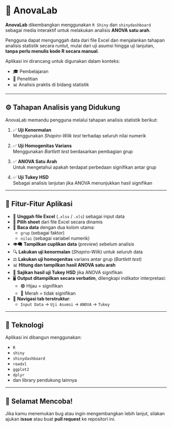 # 🧪 AnovaLab

**AnovaLab** dikembangkan menggunakan `R Shiny` dan `shinydashboard` sebagai media interaktif untuk melakukan analisis **ANOVA satu arah**.

Pengguna dapat mengunggah data dari file Excel dan menjalankan tahapan analisis statistik secara runtut, mulai dari uji asumsi hingga uji lanjutan, **tanpa perlu menulis kode R secara manual**.

Aplikasi ini dirancang untuk digunakan dalam konteks:
- 🎓 Pembelajaran
- 🔬 Penelitian
- 📊 Analisis praktis di bidang statistik

---

## ⚙️ Tahapan Analisis yang Didukung

AnovaLab memandu pengguna melalui tahapan analisis statistik berikut:

1. ✅ **Uji Kenormalan**  
   Menggunakan *Shapiro-Wilk test* terhadap seluruh nilai numerik

2. ✅ **Uji Homogenitas Varians**  
   Menggunakan *Bartlett test* berdasarkan pembagian grup

3. ✅ **ANOVA Satu Arah**  
   Untuk mengetahui apakah terdapat perbedaan signifikan antar grup

4. ✅ **Uji Tukey HSD**  
   Sebagai analisis lanjutan jika ANOVA menunjukkan hasil signifikan

---

## 📌 Fitur-Fitur Aplikasi

- 📂 **Unggah file Excel** (`.xlsx` / `.xls`) sebagai input data  
- 📑 **Pilih sheet** dari file Excel secara dinamis  
- 🧾 **Baca data** dengan dua kolom utama:
  - `grup` (sebagai faktor)
  - `nilai` (sebagai variabel numerik)
- 👁️‍🗨️ **Tampilkan cuplikan data** (*preview*) sebelum analisis  
- 🔍 **Lakukan uji kenormalan** (*Shapiro-Wilk*) untuk seluruh data  
- ⚖️ **Lakukan uji homogenitas** varians antar grup (*Bartlett test*)  
- 📊 **Hitung dan tampilkan hasil ANOVA satu arah**  
- 🧪 **Sajikan hasil uji Tukey HSD** jika ANOVA signifikan  
- 🖥️ **Output ditampilkan secara verbatim**, dilengkapi indikator interpretasi:
  - 🟢 Hijau = signifikan
  - 🔴 Merah = tidak signifikan  
- 🧭 **Navigasi tab terstruktur**:
  - `Input Data` → `Uji Asumsi` → `ANOVA` → `Tukey`

---

## 🚀 Teknologi

Aplikasi ini dibangun menggunakan:
- `R`
- `shiny`
- `shinydashboard`
- `readxl`
- `ggplot2`
- `dplyr`
- dan library pendukung lainnya

---

## 🎉 Selamat Mencoba!

Jika kamu menemukan bug atau ingin mengembangkan lebih lanjut, silakan ajukan **issue** atau buat **pull request** ke repositori ini.

